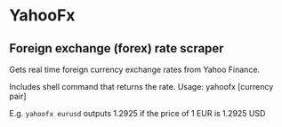 # YahooFx

## Foreign exchange (forex) rate scraper

Gets real time foreign currency exchange rates from Yahoo Finance.

Includes shell command that returns the rate. Usage: yahoofx
[currency pair]

E.g. `yahoofx eurusd` outputs 1.2925 if the price of 1 EUR is 1.2925 USD
